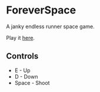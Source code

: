 # ForeverSpace
A janky endless runner space game.

Play it [here](https://puremunky.github.io/ForeverSpace/).

## Controls
* E - Up
* D - Down
* Space - Shoot
